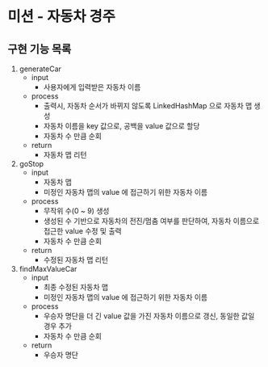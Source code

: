 미션 - 자동차 경주
=============
구현 기능 목록
-------------
1. generateCar
    * input
      * 사용자에게 입력받은 자동차 이름
    * process
      * 출력시, 자동차 순서가 바뀌지 않도록 LinkedHashMap 으로 자동차 맵 생성
      * 자동차 이름을 key 값으로, 공백을 value 값으로 할당
      * 자동차 수 만큼 순회
    * return
      * 자동차 맵 리턴
2. goStop
    * input
      * 자동차 맵
      * 미정인 자동차 맵의 value 에 접근하기 위한 자동차 이름
    * process
      * 무작위 수(0 ~ 9) 생성
      * 생성된 수 기반으로 자동차의 전진/멈춤 여부를 판단하여, 자동차 이름으로 접근한 value 수정 및 출력
      * 자동차 수 만큼 순회
    * return
      * 수정된 자동차 맵 리턴
3. findMaxValueCar
    * input
      * 최종 수정된 자동차 맵
      * 미정인 자동차 맵의 value 에 접근하기 위한 자동차 이름
    * process
      * 우승자 명단을 더 긴 value 값을 가진 자동차 이름으로 갱신, 동일한 값일 경우 추가
      * 자동차 수 만큼 순회
    * return
      * 우승자 명단
